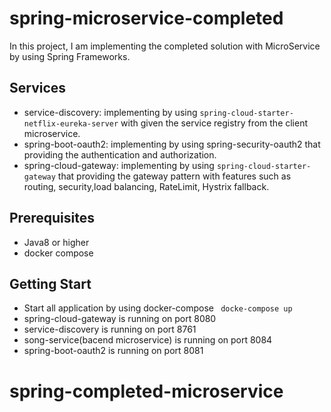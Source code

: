 # spring-microservice-completed
In this project, I am implementing the completed solution with MicroService by using Spring Frameworks.
## Services
* service-discovery: implementing by using `spring-cloud-starter-netflix-eureka-server` with given the service registry from the client microservice.
* spring-boot-oauth2: implementing by using spring-security-oauth2 that providing the authentication and authorization.
* spring-cloud-gateway: implementing by using `spring-cloud-starter-gateway` that providing the gateway pattern with features such as routing, security,load balancing, RateLimit, Hystrix fallback.
## Prerequisites
* Java8 or higher
* docker compose

## Getting Start
* Start all application by using docker-compose
``` docke-compose up```
* spring-cloud-gateway is running on port 8080
* service-discovery is running on port 8761
* song-service(bacend microservice) is running on port 8084
* spring-boot-oauth2 is running on port 8081
# spring-completed-microservice
